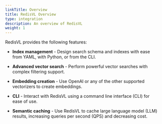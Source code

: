 ```yaml
---
linkTitle: Overview
title: RedisVL Overview
type: integration
description: An overview of RedisVL
weight: 1
---
```


RedisVL provides the following features:

- **Index management** - Design search schema and indexes with ease from YAML, with Python, or from the CLI.

- **Advanced vector search** - Perform powerful vector searches with complex filtering support.

- **Embedding creation** - Use OpenAI or any of the other supported vectorizers to create embeddings.

- **CLI** - Interact with RedisVL using a command line interface (CLI) for ease of use.

- **Semantic caching** - Use RedisVL to cache large language model (LLM) results, increasing queries per second (QPS) and decreasing cost.
